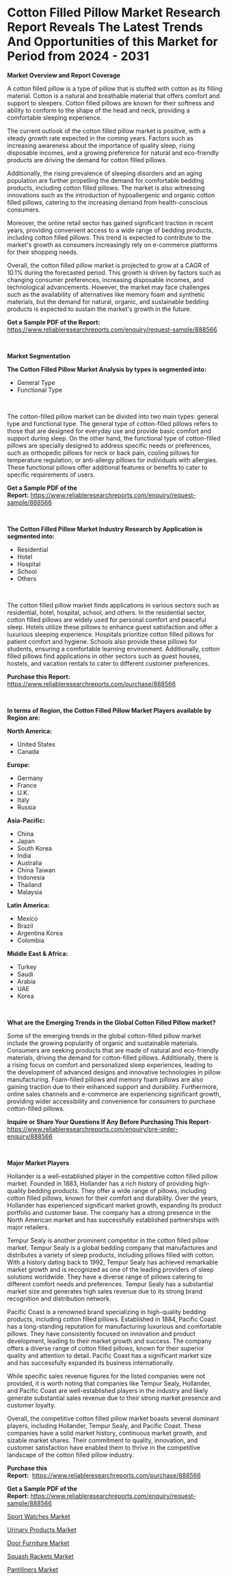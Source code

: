 <p><h1>Cotton Filled Pillow Market Research Report Reveals The Latest Trends And Opportunities of this Market for Period from 2024 - 2031</h1></p><p><strong>Market Overview and Report Coverage</strong></p>
<p><p>A cotton filled pillow is a type of pillow that is stuffed with cotton as its filling material. Cotton is a natural and breathable material that offers comfort and support to sleepers. Cotton filled pillows are known for their softness and ability to conform to the shape of the head and neck, providing a comfortable sleeping experience.</p><p>The current outlook of the cotton filled pillow market is positive, with a steady growth rate expected in the coming years. Factors such as increasing awareness about the importance of quality sleep, rising disposable incomes, and a growing preference for natural and eco-friendly products are driving the demand for cotton filled pillows.</p><p>Additionally, the rising prevalence of sleeping disorders and an aging population are further propelling the demand for comfortable bedding products, including cotton filled pillows. The market is also witnessing innovations such as the introduction of hypoallergenic and organic cotton filled pillows, catering to the increasing demand from health-conscious consumers.</p><p>Moreover, the online retail sector has gained significant traction in recent years, providing convenient access to a wide range of bedding products, including cotton filled pillows. This trend is expected to contribute to the market's growth as consumers increasingly rely on e-commerce platforms for their shopping needs.</p><p>Overall, the cotton filled pillow market is projected to grow at a CAGR of 10.1% during the forecasted period. This growth is driven by factors such as changing consumer preferences, increasing disposable incomes, and technological advancements. However, the market may face challenges such as the availability of alternatives like memory foam and synthetic materials, but the demand for natural, organic, and sustainable bedding products is expected to sustain the market's growth in the future.</p></p>
<p><strong>Get a Sample PDF of the Report:</strong> <a href="https://www.reliableresearchreports.com/enquiry/request-sample/888566">https://www.reliableresearchreports.com/enquiry/request-sample/888566</a></p>
<p>&nbsp;</p>
<p><strong>Market Segmentation</strong></p>
<p><strong>The Cotton Filled Pillow Market Analysis by types is segmented into:</strong></p>
<p><ul><li>General Type</li><li>Functional Type</li></ul></p>
<p>&nbsp;</p>
<p><p>The cotton-filled pillow market can be divided into two main types: general type and functional type. The general type of cotton-filled pillows refers to those that are designed for everyday use and provide basic comfort and support during sleep. On the other hand, the functional type of cotton-filled pillows are specially designed to address specific needs or preferences, such as orthopedic pillows for neck or back pain, cooling pillows for temperature regulation, or anti-allergy pillows for individuals with allergies. These functional pillows offer additional features or benefits to cater to specific requirements of users.</p></p>
<p><strong>Get a Sample PDF of the Report:</strong>&nbsp;<a href="https://www.reliableresearchreports.com/enquiry/request-sample/888566">https://www.reliableresearchreports.com/enquiry/request-sample/888566</a></p>
<p>&nbsp;</p>
<p><strong>The Cotton Filled Pillow Market Industry Research by Application is segmented into:</strong></p>
<p><ul><li>Residential</li><li>Hotel</li><li>Hospital</li><li>School</li><li>Others</li></ul></p>
<p>&nbsp;</p>
<p><p>The cotton filled pillow market finds applications in various sectors such as residential, hotel, hospital, school, and others. In the residential sector, cotton filled pillows are widely used for personal comfort and peaceful sleep. Hotels utilize these pillows to enhance guest satisfaction and offer a luxurious sleeping experience. Hospitals prioritize cotton filled pillows for patient comfort and hygiene. Schools also provide these pillows for students, ensuring a comfortable learning environment. Additionally, cotton filled pillows find applications in other sectors such as guest houses, hostels, and vacation rentals to cater to different customer preferences.</p></p>
<p><strong>Purchase this Report:</strong>&nbsp; <a href="https://www.reliableresearchreports.com/purchase/888566">https://www.reliableresearchreports.com/purchase/888566</a></p>
<p>&nbsp;</p>
<p><strong>In terms of Region, the Cotton Filled Pillow Market Players available by Region are:</strong></p>
<p>
    <p> <strong> North America: </strong>
        <ul>
            <li>United States</li>
            <li>Canada</li>
        </ul>
        </p> 
    <p> <strong> Europe: </strong>
        <ul>
            <li>Germany</li>
            <li>France</li>
            <li>U.K.</li>
            <li>Italy</li>
            <li>Russia</li>
        </ul>
        </p> 
    <p> <strong> Asia-Pacific: </strong>
        <ul>
            <li>China</li>
            <li>Japan</li>
            <li>South Korea</li>
            <li>India</li>
            <li>Australia</li>
            <li>China Taiwan</li>
            <li>Indonesia</li>
            <li>Thailand</li>
            <li>Malaysia</li>
        </ul>
        </p> 
    <p> <strong> Latin America: </strong>
        <ul>
            <li>Mexico</li>
            <li>Brazil</li>
            <li>Argentina Korea</li>
            <li>Colombia</li>
        </ul>
        </p> 
    <p> <strong> Middle East & Africa: </strong>
        <ul>
            <li>Turkey</li>
            <li>Saudi</li>
            <li>Arabia</li>
            <li>UAE</li>
            <li>Korea</li>
        </ul>
    </p>
    </p>
<p>&nbsp;</p>
<p><strong>What are the Emerging Trends in the Global Cotton Filled Pillow market?</strong></p>
<p><p>Some of the emerging trends in the global cotton-filled pillow market include the growing popularity of organic and sustainable materials. Consumers are seeking products that are made of natural and eco-friendly materials, driving the demand for cotton-filled pillows. Additionally, there is a rising focus on comfort and personalized sleep experiences, leading to the development of advanced designs and innovative technologies in pillow manufacturing. Foam-filled pillows and memory foam pillows are also gaining traction due to their enhanced support and durability. Furthermore, online sales channels and e-commerce are experiencing significant growth, providing wider accessibility and convenience for consumers to purchase cotton-filled pillows.</p></p>
<p><strong>Inquire or Share Your Questions If Any Before Purchasing This Report</strong>- <a href="https://www.reliableresearchreports.com/enquiry/pre-order-enquiry/888566">https://www.reliableresearchreports.com/enquiry/pre-order-enquiry/888566</a></p>
<p>&nbsp;</p>
<p><strong>Major Market Players</strong></p>
<p><p>Hollander is a well-established player in the competitive cotton filled pillow market. Founded in 1883, Hollander has a rich history of providing high-quality bedding products. They offer a wide range of pillows, including cotton filled pillows, known for their comfort and durability. Over the years, Hollander has experienced significant market growth, expanding its product portfolio and customer base. The company has a strong presence in the North American market and has successfully established partnerships with major retailers.</p><p>Tempur Sealy is another prominent competitor in the cotton filled pillow market. Tempur Sealy is a global bedding company that manufactures and distributes a variety of sleep products, including pillows filled with cotton. With a history dating back to 1992, Tempur Sealy has achieved remarkable market growth and is recognized as one of the leading providers of sleep solutions worldwide. They have a diverse range of pillows catering to different comfort needs and preferences. Tempur Sealy has a substantial market size and generates high sales revenue due to its strong brand recognition and distribution network.</p><p>Pacific Coast is a renowned brand specializing in high-quality bedding products, including cotton filled pillows. Established in 1884, Pacific Coast has a long-standing reputation for manufacturing luxurious and comfortable pillows. They have consistently focused on innovation and product development, leading to their market growth and success. The company offers a diverse range of cotton filled pillows, known for their superior quality and attention to detail. Pacific Coast has a significant market size and has successfully expanded its business internationally.</p><p>While specific sales revenue figures for the listed companies were not provided, it is worth noting that companies like Tempur Sealy, Hollander, and Pacific Coast are well-established players in the industry and likely generate substantial sales revenue due to their strong market presence and customer loyalty.</p><p>Overall, the competitive cotton filled pillow market boasts several dominant players, including Hollander, Tempur Sealy, and Pacific Coast. These companies have a solid market history, continuous market growth, and sizable market shares. Their commitment to quality, innovation, and customer satisfaction have enabled them to thrive in the competitive landscape of the cotton filled pillow industry.</p></p>
<p><strong>Purchase this Report:</strong>&nbsp;&nbsp;<a href="https://www.reliableresearchreports.com/purchase/888566">https://www.reliableresearchreports.com/purchase/888566</a></p>
<p></p>
<p><strong>Get a Sample PDF of the Report:</strong>&nbsp;<a href="https://www.reliableresearchreports.com/enquiry/request-sample/888566">https://www.reliableresearchreports.com/enquiry/request-sample/888566</a></p>
<p><p><a href="https://github.com/deliacustodio40/Market-Research-Report-List-2/blob/main/sport-watches-market.md">Sport Watches Market</a></p><p><a href="https://github.com/abdelrhmankishk22/Market-Research-Report-List-2/blob/main/urinary-products-market.md">Urinary Products Market</a></p><p><a href="https://github.com/maliyahmorrow6654/Market-Research-Report-List-2/blob/main/door-furniture-market.md">Door Furniture Market</a></p><p><a href="https://github.com/marloy8/Market-Research-Report-List-2/blob/main/squash-rackets-market.md">Squash Rackets Market</a></p><p><a href="https://github.com/mahnoor2003/Market-Research-Report-List-2/blob/main/pantiliners-market.md">Pantiliners Market</a></p></p>